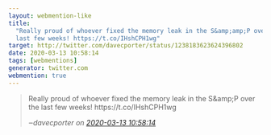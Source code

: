 ```yaml
---
layout: webmention-like
title:
  "Really proud of whoever fixed the memory leak in the S&amp;amp;P over the
  last few weeks! https://t.co/IHshCPH1wg"
target: http://twitter.com/davecporter/status/1238183623624396802
date: 2020-03-13 10:58:14
tags: [webmentions]
generator: twitter.com
webmention: true
---
```


<blockquote class="external-citation">
  <p>
    Really proud of whoever fixed the memory leak in the S&amp;amp;P over the last few weeks! https://t.co/IHshCPH1wg
  </p>
  <cite>‒<span class="p-author p-name">davecporter</span>
    on
    <a href="http://twitter.com/davecporter/status/1238183623624396802" rel="external nofollow" target="_blank">2020-03-13 10:58:14</a>
  </cite>
</blockquote>
